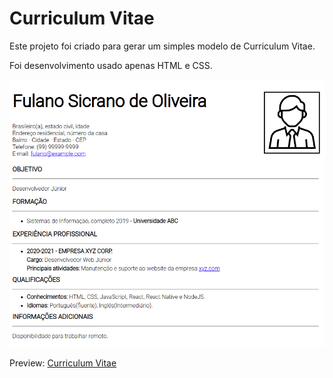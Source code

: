 # Curriculum Vitae

Este projeto foi criado para gerar um simples modelo de Curriculum Vitae.

Foi desenvolvimento usado apenas HTML e CSS.

<img src="images/preview-website.png" width="750px">

Preview: <a href="#">Curriculum Vitae</a>
